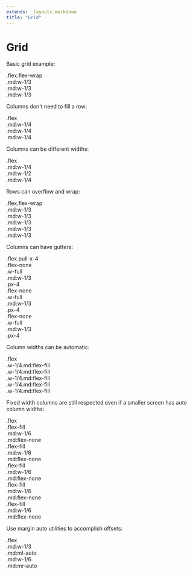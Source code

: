 ```yaml
---
extends: _layouts.markdown
title: "Grid"
---
```


# Grid

Basic grid example:

<div class="bg-light-softer text-medium text-sm mb-6">
    <div class="text-dark-soft p-4 leading-none">.flex.flex-wrap</div>
    <div class="flex flex-wrap">
        <div class="w-full md:w-1/3">
            <div class="text-center py-4 bg-dark-softer text-light">
                .md:w-1/3
            </div>
        </div>
        <div class="w-full md:w-1/3">
            <div class="text-center py-4 bg-dark-soft text-light">
                .md:w-1/3
            </div>
        </div>
        <div class="w-full md:w-1/3">
            <div class="text-center py-4 bg-dark-softer text-light">
                .md:w-1/3
            </div>
        </div>
    </div>
</div>

Columns don't need to fill a row:

<div class="bg-light-softer text-medium text-sm mb-6">
    <div class="text-dark-soft p-4 leading-none">.flex</div>
    <div class="flex flex-wrap">
        <div class="w-full md:w-1/4">
            <div class="text-center py-4 bg-dark-softer text-light">
                .md:w-1/4
            </div>
        </div>
        <div class="w-full md:w-1/4">
            <div class="text-center py-4 bg-dark-soft text-light">
                .md:w-1/4
            </div>
        </div>
        <div class="w-full md:w-1/4">
            <div class="text-center py-4 bg-dark-softer text-light">
                .md:w-1/4
            </div>
        </div>
    </div>
</div>


Columns can be different widths:

<div class="bg-light-softer text-medium text-sm mb-6">
    <div class="text-dark-soft p-4 leading-none">.flex</div>
    <div class="flex flex-wrap">
        <div class="w-full md:w-1/4">
            <div class="text-center py-4 bg-dark-softer text-light">
                .md:w-1/4
            </div>
        </div>
        <div class="w-full md:w-1/2">
            <div class="text-center py-4 bg-dark-soft text-light">
                .md:w-1/2
            </div>
        </div>
        <div class="w-full md:w-1/4">
            <div class="text-center py-4 bg-dark-softer text-light">
                .md:w-1/4
            </div>
        </div>
    </div>
</div>


Rows can overflow and wrap:

<div class="bg-light-softer text-medium text-sm mb-6">
    <div class="text-dark-soft p-4 leading-none">.flex.flex-wrap</div>
    <div class="flex flex-wrap">
        <div class="w-full md:w-1/3">
            <div class="text-center py-4 bg-dark-softer text-light">
                .md:w-1/3
            </div>
        </div>
        <div class="w-full md:w-1/3">
            <div class="text-center py-4 bg-dark-soft text-light">
                .md:w-1/3
            </div>
        </div>
        <div class="w-full md:w-1/3">
            <div class="text-center py-4 bg-dark-softer text-light">
                .md:w-1/3
            </div>
        </div>
        <div class="w-full md:w-1/3">
            <div class="text-center py-4 bg-dark-soft text-light">
                .md:w-1/3
            </div>
        </div>
        <div class="w-full md:w-1/3">
            <div class="text-center py-4 bg-dark-softer text-light">
                .md:w-1/3
            </div>
        </div>
    </div>
</div>

Columns can have gutters:

<div class="bg-light-softer text-medium text-sm mb-6">
    <div class="text-dark-soft p-4 leading-none">.flex.pull-x-4</div>
    <div class="flex flex-wrap pull-x-4">
        <div class="flex-none w-full md:w-1/3 px-4">
            <div class="text-center py-4 bg-dark-softer text-light">
                <div>.flex-none</div>
                <div>.w-full</div>
                <div>.md:w-1/3</div>
                <div>.px-4</div>
            </div>
        </div>
        <div class="flex-none w-full md:w-1/3 px-4">
            <div class="text-center py-4 bg-dark-soft text-light">
                <div>.flex-none</div>
                <div>.w-full</div>
                <div>.md:w-1/3</div>
                <div>.px-4</div>
            </div>
        </div>
        <div class="flex-none w-full md:w-1/3 px-4">
            <div class="text-center py-4 bg-dark-softer text-light">
                <div>.flex-none</div>
                <div>.w-full</div>
                <div>.md:w-1/3</div>
                <div>.px-4</div>
            </div>
        </div>
    </div>
</div>


Column widths can be automatic:

<div class="bg-light-softer text-medium text-sm mb-6">
    <div class="text-dark-soft p-4 leading-none">.flex</div>
    <div class="flex flex-wrap">
        <div class="w-1/4 md:flex-fill">
            <div class="text-center py-4 bg-dark-softer text-light">
                .w-1/4.md:flex-fill
            </div>
        </div>
        <div class="w-1/4 md:flex-fill">
            <div class="text-center py-4 bg-dark-soft text-light">
                .w-1/4.md:flex-fill
            </div>
        </div>
        <div class="w-1/4 md:flex-fill">
            <div class="text-center py-4 bg-dark-softer text-light">
                .w-1/4.md:flex-fill
            </div>
        </div>
        <div class="w-1/4 md:flex-fill">
            <div class="text-center py-4 bg-dark-soft text-light">
                .w-1/4.md:flex-fill
            </div>
        </div>
        <div class="w-1/4 md:flex-fill">
            <div class="text-center py-4 bg-dark-softer text-light">
                .w-1/4.md:flex-fill
            </div>
        </div>
    </div>
</div>

Fixed width columns are still respected even if a smaller screen has auto column widths:

<div class="bg-light-softer text-medium text-sm mb-6">
    <div class="text-dark-soft p-4 leading-none">.flex</div>
    <div class="flex flex-wrap">
        <div class="flex-fill md:w-1/6 md:flex-none">
            <div class="text-center py-4 bg-dark-softer text-light">
                <div>.flex-fill</div>
                <div>.md:w-1/6</div>
                <div>.md:flex-none</div>
            </div>
        </div>
        <div class="flex-fill md:w-1/6 md:flex-none">
            <div class="text-center py-4 bg-dark-soft text-light">
                <div>.flex-fill</div>
                <div>.md:w-1/6</div>
                <div>.md:flex-none</div>
            </div>
        </div>
        <div class="flex-fill md:w-1/6 md:flex-none">
            <div class="text-center py-4 bg-dark-softer text-light">
                <div>.flex-fill</div>
                <div>.md:w-1/6</div>
                <div>.md:flex-none</div>
            </div>
        </div>
        <div class="flex-fill md:w-1/6 md:flex-none">
            <div class="text-center py-4 bg-dark-soft text-light">
                <div>.flex-fill</div>
                <div>.md:w-1/6</div>
                <div>.md:flex-none</div>
            </div>
        </div>
        <div class="flex-fill md:w-1/6 md:flex-none">
            <div class="text-center py-4 bg-dark-softer text-light">
                <div>.flex-fill</div>
                <div>.md:w-1/6</div>
                <div>.md:flex-none</div>
            </div>
        </div>
    </div>
</div>


Use margin auto utilities to accomplish offsets:

<div class="bg-light-softer text-medium text-sm mb-6">
    <div class="text-dark-soft p-4 leading-none">.flex</div>
    <div class="flex flex-wrap">
        <div class="w-full md:w-1/3 md:ml-auto">
            <div class="text-center py-4 bg-dark-soft text-light">
                <div>.md:w-1/3</div>
                <div>.md:ml-auto</div>
            </div>
        </div>
        <div class="w-full md:w-1/3 md:mr-auto">
            <div class="text-center py-4 bg-dark-softer text-light">
                <div>.md:w-1/6</div>
                <div>.md:mr-auto</div>
            </div>
        </div>
    </div>
</div>

